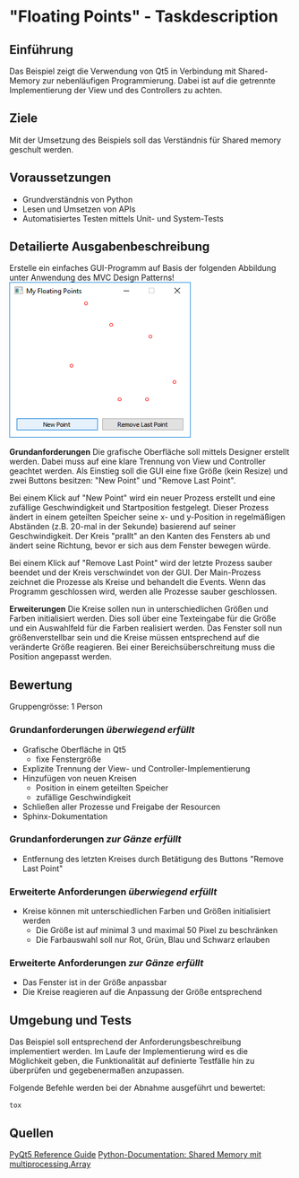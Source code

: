 # "Floating Points" - Taskdescription

## Einführung
Das Beispiel zeigt die Verwendung von Qt5 in Verbindung mit Shared-Memory zur nebenläufigen Programmierung.
Dabei ist auf die getrennte Implementierung der View und des Controllers zu achten.

## Ziele
Mit der Umsetzung des Beispiels soll das Verständnis für Shared memory geschult werden.

## Voraussetzungen
* Grundverständnis von Python
* Lesen und Umsetzen von APIs
* Automatisiertes Testen mittels Unit- und System-Tests

## Detailierte Ausgabenbeschreibung
Erstelle ein einfaches GUI-Programm auf Basis der folgenden Abbildung unter Anwendung des MVC Design Patterns!
![Floating points](floatingpoints.png)

**Grundanforderungen**
Die grafische Oberfläche soll mittels Designer erstellt werden. Dabei muss auf eine klare Trennung von View und Controller geachtet werden.
Als Einstieg soll die GUI eine fixe Größe (kein Resize) und zwei Buttons besitzen: "New Point" und "Remove Last Point".

Bei einem Klick auf "New Point" wird ein neuer Prozess erstellt und eine zufällige Geschwindigkeit und Startposition festgelegt.
Dieser Prozess ändert in einem geteilten Speicher seine x- und y-Position in regelmäßigen Abständen (z.B. 20-mal in der Sekunde) basierend auf seiner Geschwindigkeit.
Der Kreis "prallt" an den Kanten des Fensters ab und ändert seine Richtung, bevor er sich aus dem Fenster bewegen würde.

Bei einem Klick auf "Remove Last Point" wird der letzte Prozess sauber beendet und der Kreis verschwindet von der GUI.
Der Main-Prozess zeichnet die Prozesse als Kreise und behandelt die Events.
Wenn das Programm geschlossen wird, werden alle Prozesse sauber geschlossen.

**Erweiterungen**
Die Kreise sollen nun in unterschiedlichen Größen und Farben initialisiert werden.
Dies soll über eine Texteingabe für die Größe und ein Auswahlfeld für die Farben realisiert werden.
Das Fenster soll nun größenverstellbar sein und die Kreise müssen entsprechend auf die veränderte Größe reagieren.
Bei einer Bereichsüberschreitung muss die Position angepasst werden.

## Bewertung
Gruppengrösse: 1 Person
### Grundanforderungen *überwiegend erfüllt*
+ Grafische Oberfläche in Qt5
    * fixe Fenstergröße
+ Explizite Trennung der View- und Controller-Implementierung
+ Hinzufügen von neuen Kreisen
    * Position in einem geteilten Speicher
    * zufällige Geschwindigkeit
+ Schließen aller Prozesse und Freigabe der Resourcen
+ Sphinx-Dokumentation

### Grundanforderungen *zur Gänze erfüllt*
+ Entfernung des letzten Kreises durch Betätigung des Buttons "Remove Last Point"

### Erweiterte Anforderungen *überwiegend erfüllt*
+ Kreise können mit unterschiedlichen Farben und Größen initialisiert werden
    * Die Größe ist auf minimal 3 und maximal 50 Pixel zu beschränken
    * Die Farbauswahl soll nur Rot, Grün, Blau und Schwarz erlauben

### Erweiterte Anforderungen *zur Gänze erfüllt*
+ Das Fenster ist in der Größe anpassbar
+ Die Kreise reagieren auf die Anpassung der Größe entsprechend


## Umgebung und Tests
Das Beispiel soll entsprechend der Anforderungsbeschreibung implementiert werden.
Im Laufe der Implementierung wird es die Möglichkeit geben, die Funktionalität auf definierte Testfälle hin zu überprüfen und gegebenermaßen anzupassen.

Folgende Befehle werden bei der Abnahme ausgeführt und bewertet:

    tox

## Quellen
[PyQt5 Reference Guide](http://pyqt.sourceforge.net/Docs/PyQt5)
[Python-Documentation: Shared Memory mit multiprocessing.Array](https://docs.python.org/3/library/multiprocessing.html?multiprocessing.Array#multiprocessing.Array)